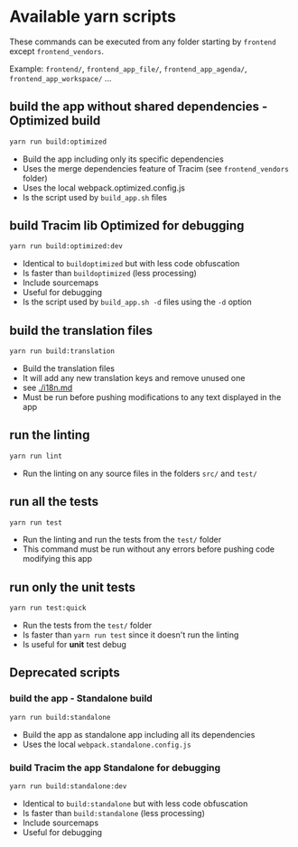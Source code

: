 # Available yarn scripts

These commands can be executed from any folder starting by `frontend` except `frontend_vendors`.

Example: `frontend/`, `frontend_app_file/`, `frontend_app_agenda/`, `frontend_app_workspace/` ...

## build the app without shared dependencies - Optimized build

```bash
yarn run build:optimized
```

- Build the app including only its specific dependencies
- Uses the merge dependencies feature of Tracim (see `frontend_vendors` folder)
- Uses the local webpack.optimized.config.js
- Is the script used by `build_app.sh` files

## build Tracim lib Optimized for debugging

```bash
yarn run build:optimized:dev
```

- Identical to `buildoptimized` but with less code obfuscation
- Is faster than `buildoptimized` (less processing)
- Include sourcemaps
- Useful for debugging
- Is the script used by `build_app.sh -d` files using the `-d` option

## build the translation files

```bash
yarn run build:translation
```

- Build the translation files
- It will add any new translation keys and remove unused one
- see [./i18n.md](./i18n.md)
- Must be run before pushing modifications to any text displayed in the app

## run the linting

```bash
yarn run lint
```

- Run the linting on any source files in the folders `src/` and `test/`

## run all the tests

```bash
yarn run test
```

- Run the linting and run the tests from the `test/` folder
- This command must be run without any errors before pushing code modifying this app

## run only the unit tests

```bash
yarn run test:quick
```

- Run the tests from the `test/` folder
- Is faster than `yarn run test` since it doesn't run the linting
- Is useful for __unit__ test debug

## Deprecated scripts

### build the app - Standalone build

```bash
yarn run build:standalone
```

- Build the app as standalone app including all its dependencies
- Uses the local `webpack.standalone.config.js`

### build Tracim the app Standalone for debugging

```bash
yarn run build:standalone:dev
```

- Identical to `build:standalone` but with less code obfuscation
- Is faster than `build:standalone` (less processing)
- Include sourcemaps
- Useful for debugging
